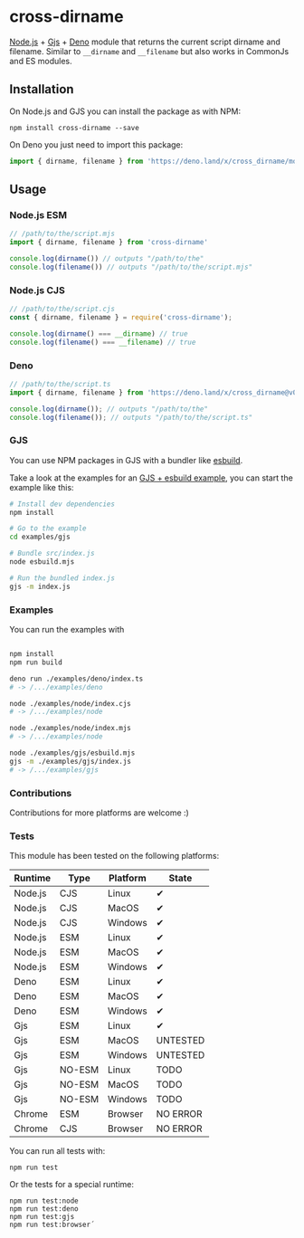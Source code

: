 # cross-dirname

[Node.js](https://nodejs.org) + [Gjs](https://gjs.guide/) + [Deno](https://deno.land/) module that returns the current script dirname and filename. Similar to `__dirname` and `__filename` but also works in CommonJs and ES modules.  

## Installation

On Node.js and GJS you can install the package as with NPM:

```
npm install cross-dirname --save
```

On Deno you just need to import this package:

```ts
import { dirname, filename } from 'https://deno.land/x/cross_dirname/mod.ts';
```

## Usage

### Node.js ESM

```js
// /path/to/the/script.mjs
import { dirname, filename } from 'cross-dirname'

console.log(dirname()) // outputs "/path/to/the"
console.log(filename()) // outputs "/path/to/the/script.mjs"
```

### Node.js CJS

```js
// /path/to/the/script.cjs
const { dirname, filename } = require('cross-dirname');

console.log(dirname() === __dirname) // true
console.log(filename() === __filename) // true
```

### Deno

```ts
// /path/to/the/script.ts
import { dirname, filename } from 'https://deno.land/x/cross_dirname@v0.0.4/mod.ts';

console.log(dirname()); // outputs "/path/to/the"
console.log(filename()); // outputs "/path/to/the/script.ts"
```

### GJS

You can use NPM packages in GJS with a bundler like [esbuild](https://esbuild.github.io/).

Take a look at the examples for an [GJS + esbuild example](/examples/gjs), you can start the example like this: 

```bash
# Install dev dependencies 
npm install

# Go to the example
cd examples/gjs

# Bundle src/index.js
node esbuild.mjs

# Run the bundled index.js
gjs -m index.js
```

### Examples

You can run the examples with

```bash

npm install
npm run build

deno run ./examples/deno/index.ts 
# -> /.../examples/deno

node ./examples/node/index.cjs 
# -> /.../examples/node

node ./examples/node/index.mjs 
# -> /.../examples/node

node ./examples/gjs/esbuild.mjs
gjs -m ./examples/gjs/index.js 
# -> /.../examples/gjs
```

### Contributions

Contributions for more platforms are welcome :)

### Tests

This module has been tested on the following platforms:

| Runtime | Type   | Platform | State    |
|---------|--------|----------|----------|
| Node.js | CJS    | Linux    | ✔        |
| Node.js | CJS    | MacOS    | ✔        |
| Node.js | CJS    | Windows  | ✔        |
| Node.js | ESM    | Linux    | ✔        |
| Node.js | ESM    | MacOS    | ✔        |
| Node.js | ESM    | Windows  | ✔        |
| Deno    | ESM    | Linux    | ✔        |
| Deno    | ESM    | MacOS    | ✔        |
| Deno    | ESM    | Windows  | ✔        |
| Gjs     | ESM    | Linux    | ✔        |
| Gjs     | ESM    | MacOS    | UNTESTED |
| Gjs     | ESM    | Windows  | UNTESTED |
| Gjs     | NO-ESM | Linux    | TODO     |
| Gjs     | NO-ESM | MacOS    | TODO     |
| Gjs     | NO-ESM | Windows  | TODO     |
| Chrome  | ESM    | Browser  | NO ERROR |
| Chrome  | CJS    | Browser  | NO ERROR |

You can run all tests with:

```
npm run test
```

Or the tests for a special runtime:

```
npm run test:node
npm run test:deno
npm run test:gjs
npm run test:browser´
```